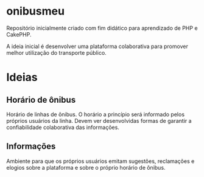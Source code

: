 # onibusmeu
Repositório inicialmente criado com fim didático para aprendizado de PHP e CakePHP.

A ideia inicial é desenvolver uma plataforma colaborativa para promover melhor utilização do transporte público.

# Ideias
## Horário de ônibus
Horário de linhas de ônibus. O horário a princípio será informado pelos próprios usuários da linha.
Devem ver desenvolvidas formas de garantir a confiabilidade colaborativa das informações.

## Informações
Ambiente para que os próprios usuários emitam sugestões, reclamações e elogios sobre a plataforma e sobre o próprio horário de ônibus.
